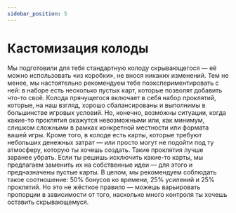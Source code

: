 ```yaml
---
sidebar_position: 5
---
```


# Кастомизация колоды

Мы подготовили для тебя стандартную колоду скрывающегося — её можно использовать «из коробки», не внося никаких изменений. Тем не менее, мы настоятельно рекомендуем тебе поэкспериментировать с ней: в наборе есть несколько пустых карт, которые позволят добавить что-то своё.
Колода прячущегося включает в себя набор проклятий, которые, на наш взгляд, хорошо сбалансированы и выполнимы в большинстве игровых условий. Но, конечно, возможны ситуации, когда какие-то проклятия окажутся невозможными или, как минимум, слишком сложными в рамках конкретной местности или формата вашей игры. Кроме того, в колоде есть карты, которые требуют небольших денежных затрат — или просто могут не подойти под ту атмосферу, которую ты хочешь создать. Такие проклятия лучше заранее убрать. Если ты решишь исключить какие-то карты, мы предлагаем заменить их на собственные идеи — для этого и предназначены пустые карты. В целом, мы рекомендуем соблюдать такое соотношение: 50% бонусов ко времени, 25% усилений и 25% проклятий. Но это не жёсткое правило — можешь варьировать пропорции в зависимости от того, насколько много контроля ты хочешь оставить скрывающемуся.


